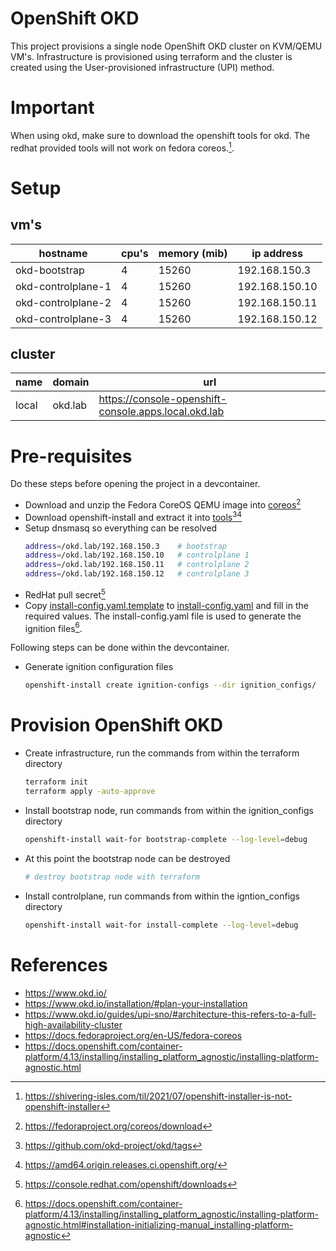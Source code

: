 # OpenShift OKD
This project provisions a single node OpenShift OKD cluster on KVM/QEMU VM's. Infrastructure is provisioned using terraform and the cluster is created using the User-provisioned infrastructure (UPI) method.

# Important
When using okd, make sure to download the openshift tools for okd. The redhat provided tools will not work on fedora coreos.[^1].

# Setup
## vm's
|hostname           |cpu's |memory (mib) |ip address    |
|-------------------|------|-------------|--------------|
|okd-bootstrap      |4     |15260        |192.168.150.3 |
|okd-controlplane-1 |4     |15260        |192.168.150.10|
|okd-controlplane-2 |4     |15260        |192.168.150.11|
|okd-controlplane-3 |4     |15260        |192.168.150.12|

## cluster
|name |domain  |url                                                  |
|-----|--------|-----------------------------------------------------|
|local|okd.lab |https://console-openshift-console.apps.local.okd.lab |


# Pre-requisites
Do these steps before opening the project in a devcontainer.
- Download and unzip the Fedora CoreOS QEMU image into [coreos](coreos)[^2]
- Download openshift-install and extract it into [tools](tools)[^3][^4]
- Setup dnsmasq so everything can be resolved
    ```bash
    address=/okd.lab/192.168.150.3    # bootstrap
    address=/okd.lab/192.168.150.10   # controlplane 1 
    address=/okd.lab/192.168.150.11   # controlplane 2
    address=/okd.lab/192.168.150.12   # controlplane 3
    ```
- RedHat pull secret[^5]
- Copy [install-config.yaml.template](install-config.yaml.template) to [install-config.yaml](install-config.yaml) and fill in the required values. The install-config.yaml file is used to generate the ignition files[^6].

Following steps can be done within the devcontainer.
- Generate ignition configuration files
    ```bash
    openshift-install create ignition-configs --dir ignition_configs/
    ```

# Provision OpenShift OKD
- Create infrastructure, run the commands from within the terraform directory
    ```bash
    terraform init
    terraform apply -auto-approve
    ```
- Install bootstrap node, run commands from within the ignition_configs directory
    ```bash
    openshift-install wait-for bootstrap-complete --log-level=debug
    ```
- At this point the bootstrap node can be destroyed
    ```bash
    # destroy bootstrap node with terraform
    ```
- Install controlplane, run commands from within the igntion_configs directory
    ```bash
    openshift-install wait-for install-complete --log-level=debug
    ```

# References
- https://www.okd.io/
- https://www.okd.io/installation/#plan-your-installation
- https://www.okd.io/guides/upi-sno/#architecture-this-refers-to-a-full-high-availability-cluster
- https://docs.fedoraproject.org/en-US/fedora-coreos
- https://docs.openshift.com/container-platform/4.13/installing/installing_platform_agnostic/installing-platform-agnostic.html

[^1]: https://shivering-isles.com/til/2021/07/openshift-installer-is-not-openshift-installer
[^2]: https://fedoraproject.org/coreos/download
[^3]: https://github.com/okd-project/okd/tags
[^4]: https://amd64.origin.releases.ci.openshift.org/
[^5]: https://console.redhat.com/openshift/downloads
[^6]: https://docs.openshift.com/container-platform/4.13/installing/installing_platform_agnostic/installing-platform-agnostic.html#installation-initializing-manual_installing-platform-agnostic